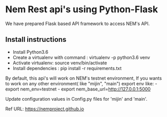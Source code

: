 # Nem Rest api's using Python-Flask


We have prepared Flask based API framework to access NEM's API.

## Install instructions
  - Install Python3.6
  - Create a virtualenv with command : virtualenv -p python3.6 venv
  - Activate virtualenv: source venv/bin/activate
  - Install dependencies : pip install -r requirements.txt


By default, this api's will work on NEM's testnet environment, If you wants to work on any other environment( like "mijin", "main") export env like: 
	- export nem_env=testnet
	- export nem_base_url=http://127.0.0.1:5000

Update configuration values in Config.py files for 'mijin' and  'main'.

Ref URL: https://nemproject.github.io